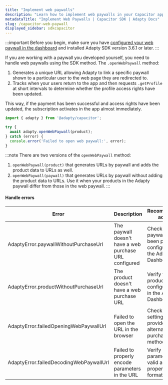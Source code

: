 ```yaml
---
title: "Implement web paywalls"
description: "Learn how to implement web paywalls in your Capacitor app with Adapty SDK."
metadataTitle: "Implement Web Paywalls | Capacitor SDK | Adapty Docs"
slug: /capacitor-web-paywall
displayed_sidebar: sdkcapacitor
---
```


:::important
Before you begin, make sure you have [configured your web paywall in the dashboard](web-paywall.md) and installed Adapty SDK version 3.6.1 or later.
:::

If you are working with a paywall you developed yourself, you need to handle web paywalls using the SDK method. The `.openWebPaywall` method:
1. Generates a unique URL allowing Adapty to link a specific paywall shown to a particular user to the web page they are redirected to.
2. Tracks when your users return to the app and then requests `.getProfile` at short intervals to determine whether the profile access rights have been updated.

This way, if the payment has been successful and access rights have been updated, the subscription activates in the app almost immediately.

```typescript showLineNumbers
import { adapty } from '@adapty/capacitor';

try {
  await adapty.openWebPaywall(product);
} catch (error) {
  console.error('Failed to open web paywall:', error);
}
```

:::note
There are two versions of the `openWebPaywall` method:
1. `openWebPaywall(product)` that generates URLs by paywall and adds the product data to URLs as well.
2. `openWebPaywall(paywall)` that generates URLs by paywall without adding the product data to URLs. Use it when your products in the Adapty paywall differ from those in the web paywall.
:::

#### Handle errors

| Error                                   | Description                                            | Recommended action                                                        |
|-----------------------------------------|--------------------------------------------------------|---------------------------------------------------------------------------|
| AdaptyError.paywallWithoutPurchaseUrl   | The paywall doesn't have a web purchase URL configured | Check if the paywall has been properly configured in the Adapty Dashboard |
| AdaptyError.productWithoutPurchaseUrl   | The product doesn't have a web purchase URL            | Verify the product configuration in the Adapty Dashboard                  |
| AdaptyError.failedOpeningWebPaywallUrl  | Failed to open the URL in the browser                  | Check device settings or provide an alternative purchase method           |
| AdaptyError.failedDecodingWebPaywallUrl | Failed to properly encode parameters in the URL        | Verify URL parameters are valid and properly formatted                    |
